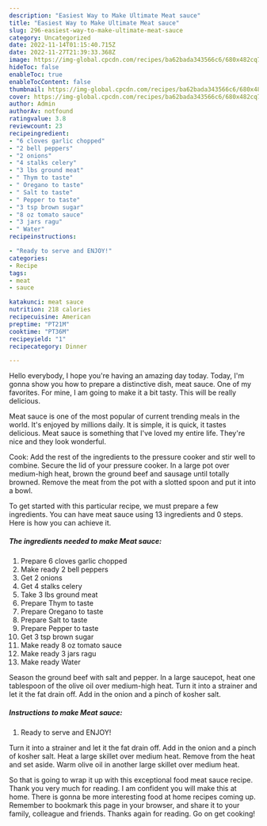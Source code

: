 ```yaml
---
description: "Easiest Way to Make Ultimate Meat sauce"
title: "Easiest Way to Make Ultimate Meat sauce"
slug: 296-easiest-way-to-make-ultimate-meat-sauce
category: Uncategorized
date: 2022-11-14T01:15:40.715Z
date: 2022-11-27T21:39:33.368Z
image: https://img-global.cpcdn.com/recipes/ba62bada343566c6/680x482cq70/meat-sauce-recipe-main-photo.jpg
hideToc: false
enableToc: true
enableTocContent: false
thumbnail: https://img-global.cpcdn.com/recipes/ba62bada343566c6/680x482cq70/meat-sauce-recipe-main-photo.jpg
cover: https://img-global.cpcdn.com/recipes/ba62bada343566c6/680x482cq70/meat-sauce-recipe-main-photo.jpg
author: Admin
authorAv: notfound
ratingvalue: 3.8
reviewcount: 23
recipeingredient:
- "6 cloves garlic chopped"
- "2 bell peppers"
- "2 onions"
- "4 stalks celery"
- "3 lbs ground meat"
- " Thym to taste"
- " Oregano to taste"
- " Salt to taste"
- " Pepper to taste"
- "3 tsp brown sugar"
- "8 oz tomato sauce"
- "3 jars ragu"
- " Water"
recipeinstructions:

- "Ready to serve and ENJOY!"
categories:
- Recipe
tags:
- meat
- sauce

katakunci: meat sauce 
nutrition: 218 calories
recipecuisine: American
preptime: "PT21M"
cooktime: "PT36M"
recipeyield: "1"
recipecategory: Dinner

---
```



Hello everybody, I hope you're having an amazing day today. Today, I'm gonna show you how to prepare a distinctive dish, meat sauce. One of my favorites. For mine, I am going to make it a bit tasty. This will be really delicious.

Meat sauce is one of the most popular of current trending meals in the world. It's enjoyed by millions daily. It is simple, it is quick, it tastes delicious. Meat sauce is something that I've loved my entire life. They're nice and they look wonderful.

Cook: Add the rest of the ingredients to the pressure cooker and stir well to combine. Secure the lid of your pressure cooker. In a large pot over medium-high heat, brown the ground beef and sausage until totally browned. Remove the meat from the pot with a slotted spoon and put it into a bowl.


To get started with this particular recipe, we must prepare a few ingredients. You can have meat sauce using 13 ingredients and 0 steps. Here is how you can achieve it.

<!--inarticleads1-->

##### The ingredients needed to make Meat sauce:

1. Prepare 6 cloves garlic chopped
1. Make ready 2 bell peppers
1. Get 2 onions
1. Get 4 stalks celery
1. Take 3 lbs ground meat
1. Prepare  Thym to taste
1. Prepare  Oregano to taste
1. Prepare  Salt to taste
1. Prepare  Pepper to taste
1. Get 3 tsp brown sugar
1. Make ready 8 oz tomato sauce
1. Make ready 3 jars ragu
1. Make ready  Water


Season the ground beef with salt and pepper. In a large saucepot, heat one tablespoon of the olive oil over medium-high heat. Turn it into a strainer and let it the fat drain off. Add in the onion and a pinch of kosher salt. 

<!--inarticleads2-->

##### Instructions to make Meat sauce:


1. Ready to serve and ENJOY!

Turn it into a strainer and let it the fat drain off. Add in the onion and a pinch of kosher salt. Heat a large skillet over medium heat. Remove from the heat and set aside. Warm olive oil in another large skillet over medium heat. 

So that is going to wrap it up with this exceptional food meat sauce recipe. Thank you very much for reading. I am confident you will make this at home. There is gonna be more interesting food at home recipes coming up. Remember to bookmark this page in your browser, and share it to your family, colleague and friends. Thanks again for reading. Go on get cooking!
